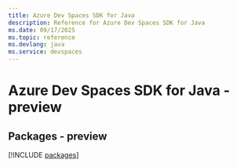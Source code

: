 ```yaml
---
title: Azure Dev Spaces SDK for Java
description: Reference for Azure Dev Spaces SDK for Java
ms.date: 09/17/2025
ms.topic: reference
ms.devlang: java
ms.service: devspaces
---
```

# Azure Dev Spaces SDK for Java - preview
## Packages - preview
[!INCLUDE [packages](dev-spaces-index.md)]